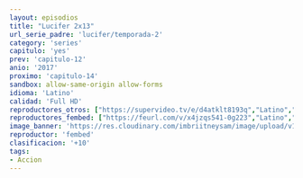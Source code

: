 ```yaml
---
layout: episodios
title: "Lucifer 2x13"
url_serie_padre: 'lucifer/temporada-2'
category: 'series'
capitulo: 'yes'
prev: 'capitulo-12'
anio: '2017'
proximo: 'capitulo-14'
sandbox: allow-same-origin allow-forms
idioma: 'Latino'
calidad: 'Full HD'
reproductores_otros: ["https://supervideo.tv/e/d4atklt8193q","Latino","https://movcloud.net/embed/wv-ckdIzFKWK","Latino"]
reproductores_fembed: ["https://feurl.com/v/x4jzqs541-0g223","Latino","https://feurl.com/v/mz9klq2d1vq","Latino","https://feurl.com/v/dwvr508nnp9","Latino"]
image_banner: 'https://res.cloudinary.com/imbriitneysam/image/upload/v1546476989/punisher-banner-min.jpg'
reproductor: 'fembed'
clasificacion: '+10'
tags:
- Accion
---
```












